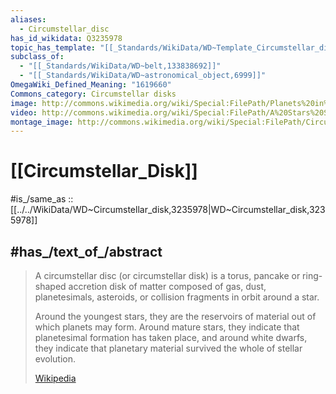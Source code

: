 ```yaml
---
aliases:
  - Circumstellar_disc
has_id_wikidata: Q3235978
topic_has_template: "[[_Standards/WikiData/WD~Template_Circumstellar_disk,22706182]]"
subclass_of:
  - "[[_Standards/WikiData/WD~belt,133838692]]"
  - "[[_Standards/WikiData/WD~astronomical_object,6999]]"
OmegaWiki_Defined_Meaning: "1619660"
Commons_category: Circumstellar disks
image: http://commons.wikimedia.org/wiki/Special:FilePath/Planets%20in%20the%20Making.jpg
video: http://commons.wikimedia.org/wiki/Special:FilePath/A%20Stars%20Spiral.ogv
montage_image: http://commons.wikimedia.org/wiki/Special:FilePath/Circumstellar%20Disks%20HD%20141943%20and%20HD%20191089.jpg
---
```


# [[Circumstellar_Disk]] 

#is_/same_as :: [[../../WikiData/WD~Circumstellar_disk,3235978|WD~Circumstellar_disk,3235978]] 

## #has_/text_of_/abstract 

> A circumstellar disc (or circumstellar disk) is a torus, pancake or ring-shaped accretion disk of matter 
> composed of gas, dust, planetesimals, asteroids, or collision fragments in orbit around a star. 
> 
> Around the youngest stars, they are the reservoirs of material out of which planets may form. 
> Around mature stars, they indicate that planetesimal formation has taken place, 
> and around white dwarfs, they indicate that planetary material survived the whole of stellar evolution. 
>
> [Wikipedia](https://en.wikipedia.org/wiki/Circumstellar%20disc) 

